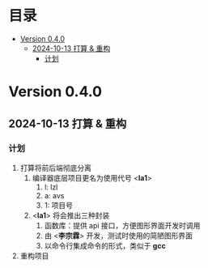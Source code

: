 
# 目录 <!-- omit in toc -->

- [Version 0.4.0](#version-040)
  - [2024-10-13 打算 \& 重构](#2024-10-13-打算--重构)
    - [计划](#计划)


<div style="page-break-after: always;"></div>

# Version 0.4.0


## 2024-10-13 打算 & 重构

### 计划

1. 打算将前后端彻底分离
   1. 编译器底层项目更名为使用代号 <**la1**>
      1. l: lzl
      2. a: avs
      3. 1: 项目号
   2. <**la1**> 将会推出三种封装
      1. 函数库：提供 api 接口，方便图形界面开发时调用
      2. 由 <**李宗霖**> 开发，测试时使用的简陋图形界面
      3. 以命令行集成命令的形式，类似于 **gcc**
2. 重构项目

